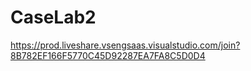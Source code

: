 # CaseLab2
https://prod.liveshare.vsengsaas.visualstudio.com/join?8B782EF166F5770C45D92287EA7FA8C5D0D4
